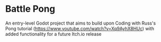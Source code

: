 # Battle Pong
An entry-level Godot project that aims to build upon Coding with Russ's Pong tutorial (https://www.youtube.com/watch?v=Xq9AyhX8HUc) with added functionality for a future Itch.io release
